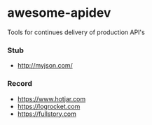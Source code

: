 # awesome-apidev
Tools for continues delivery of production API's


### Stub
 - http://myjson.com/


### Record
 - https://www.hotjar.com
 - https://logrocket.com
 - https://fullstory.com
